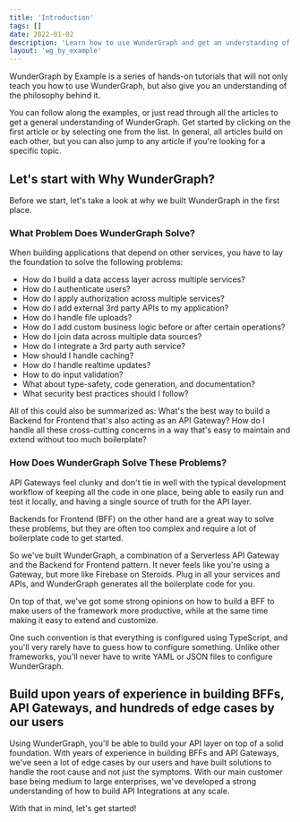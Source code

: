 ```yaml
---
title: 'Introduction'
tags: []
date: 2022-01-02
description: 'Learn how to use WunderGraph and get an understanding of the philosophy behind it by following the examples.'
layout: 'wg_by_example'
---
```


WunderGraph by Example is a series of hands-on tutorials that will not only teach you how to use WunderGraph,
but also give you an understanding of the philosophy behind it.

You can follow along the examples, or just read through all the articles to get a general understanding of WunderGraph.
Get started by clicking on the first article or by selecting one from the list.
In general, all articles build on each other, but you can also jump to any article if you're looking for a specific topic.

## Let's start with Why WunderGraph?

Before we start, let's take a look at why we built WunderGraph in the first place.

### What Problem Does WunderGraph Solve?

When building applications that depend on other services,
you have to lay the foundation to solve the following problems:

- How do I build a data access layer across multiple services?
- How do I authenticate users?
- How do I apply authorization across multiple services?
- How do I add external 3rd party APIs to my application?
- How do I handle file uploads?
- How do I add custom business logic before or after certain operations?
- How do I join data across multiple data sources?
- How do I integrate a 3rd party auth service?
- How should I handle caching?
- How do I handle realtime updates?
- How to do input validation?
- What about type-safety, code generation, and documentation?
- What security best practices should I follow?

All of this could also be summarized as: What's the best way to build a Backend for Frontend that's also acting as an API Gateway?
How do I handle all these cross-cutting concerns in a way that's easy to maintain and extend without too much boilerplate?

### How Does WunderGraph Solve These Problems?

API Gateways feel clunky and don't tie in well with the typical development workflow of keeping all the code in one place,
being able to easily run and test it locally, and having a single source of truth for the API layer.

Backends for Frontend (BFF) on the other hand are a great way to solve these problems,
but they are often too complex and require a lot of boilerplate code to get started.

So we've built WunderGraph, a combination of a Serverless API Gateway and the Backend for Frontend pattern.
It never feels like you're using a Gateway, but more like Firebase on Steroids.
Plug in all your services and APIs, and WunderGraph generates all the boilerplate code for you.

On top of that, we've got some strong opinions on how to build a BFF to make users of the framework more productive,
while at the same time making it easy to extend and customize.

One such convention is that everything is configured using TypeScript,
and you'll very rarely have to guess how to configure something.
Unlike other frameworks, you'll never have to write YAML or JSON files to configure WunderGraph.

## Build upon years of experience in building BFFs, API Gateways, and hundreds of edge cases by our users

Using WunderGraph, you'll be able to build your API layer on top of a solid foundation.
With years of experience in building BFFs and API Gateways,
we've seen a lot of edge cases by our users and have built solutions to handle the root cause and not just the symptoms.
With our main customer base being medium to large enterprises,
we've developed a strong understanding of how to build API Integrations at any scale.

With that in mind, let's get started!

